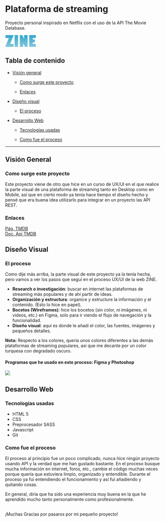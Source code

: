 <h1>Plataforma de streaming</h1>
<p>Proyecto personal inspirado en Netflix con el uso de la API The Movie Database.</p>
<a href="https://luciamouriz.github.io/zine-react/"><img src="https://github.com/luciamouriz/api-tmdb/blob/main/img/logo.png" width=100></a>

<h2>Tabla de contenido</h2>

<ul>
  <li><a href="#vision">Visión general</a></li>
  <ul>
    <li><a href="#proyecto">Como surge este proyecto</a></li>
  </ul>
  <ul>
    <li><a href="#enlaces">Enlaces</a></li>
  </ul>
</ul>
<ul>
  <li><a href="#visual">Diseño visual</a></li>
  <ul>
  <li><a href="#proceso">El proceso</a></li>
</ul>
</ul>
<ul>
  <li><a href="#desarrollo">Desarrollo Web</a></li>
  <ul>
    <li><a href="#tecnologias">Tecnologías usadas</a></li>
  </ul>
  <ul>
    <li><a href="#procesoweb">Como fue el proceso</a></li>
  </ul>
</ul>
<hr>
<h2 id="vision">Visión General</h2>
<h3 id="proyecto">Como surge este proyecto</h3>
<p>Este proyecto viene de otro que hice en un curso de UX/UI en el que realice la parte visual de una plataforma de streaming tanto en Desktop como en Mobile, así que en cierto modo ya tenía hace tiempo el diseño hecho y pensé que era buena idea utilizarlo para integrar en un proyecto las API REST.</p>
<h3 id="enlaces">Enlaces </h3>
<a href="https://www.themoviedb.org/">Pág. TMDB</a><br>
<a href="https://developers.themoviedb.org/3/getting-started/introduction">Doc. Api TMDB</a>


<h2 id="visual">Diseño Visual</h2>
<h3 id="proceso">El proceso</h3>
<p>Como dije más arriba, la parte visual de este proyecto ya la tenía hecha, pero vamos a ver los pasos que seguí en el proceso UX/UI de la web ZINE.</p>
<ul>
<li><b>Research o investigación</b>: buscar en internet las plataformas de streaming más populares y de ahí partir de ideas.</li>
<li><b>Organización y estructura</b>: organice y estructure la información y el contenido. (Esto lo hice en papel).</li>
<li><b>Bocetos (Wireframes)</b>: hice los bocetos (sin color, ni imágenes, ni videos, etc.) en Figma, solo para ir viendo el flujo de navegación y la funcionalidad. </li>
<li><b>Diseño visual</b>: aquí es donde le añadí el color, las fuentes, imágenes y pequeños detalles.</li>
</ul>
<p><b>Nota:</b> Respecto a los colores, quería unos colores diferentes a las demás plataformas de streaming populares, así que me decante por un color turquesa con degradado oscuro.<p>
<h4>Programas que he usado en este proceso: Figma y Photoshop</h4>
<img src="https://github.com/luciamouriz/api-tmdb/blob/main/img/zine_ui_web_app.png" width=400>
<h2 id="desarrollo">Desarrollo Web</h2>
<h3 id="tecnologias">Tecnologías usadas</h3>
<ul>
  <li>HTML 5</li>
  <li>CSS</li>
  <li>Preprocesador SASS</li>
  <li>Javascript</li>
  <li>Git</li>
</ul>
<h3 id="procesoweb">Como fue el proceso</h3>
<p>El proceso al principio fue un poco complicado, nunca hice ningún proyecto usando API y la verdad que me han gustado bastante. En el proceso busque mucha información en internet, foros, etc., cambie el código muchas veces porque quería que estuviera limpio, organizado y entendible. Durante el proceso ya fui entendiendo el funcionamiento y así fui añadiendo y quitando cosas.</p>
<p>En general, diría que ha sido una experiencia muy buena en la que he aprendido mucho tanto personalmente como profesionalmente.</p>
<br>
¡Muchas Gracias por pasaros por mi pequeño proyecto!

